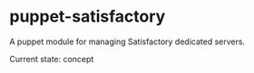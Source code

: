 # puppet-satisfactory
A puppet module for managing Satisfactory dedicated servers. 

Current state: concept